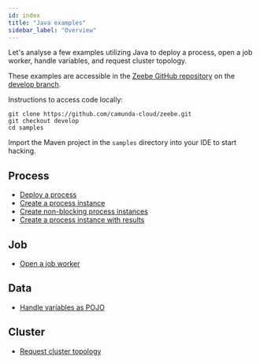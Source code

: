 ```yaml
---
id: index
title: "Java examples"
sidebar_label: "Overview"
---
```


Let's analyse a few examples utilizing Java to deploy a process, open a job worker, handle variables, and request cluster topology.

These examples are accessible in the [Zeebe GitHub repository](https://github.com/camunda-cloud/zeebe/) on the [develop branch](https://github.com/camunda-cloud/zeebe/tree/develop/samples).

Instructions to access code locally:

```
git clone https://github.com/camunda-cloud/zeebe.git
git checkout develop
cd samples
```

Import the Maven project in the `samples` directory into your IDE to start hacking.

## Process

- [Deploy a process](process-deploy.md)
- [Create a process instance](process-instance-create.md)
- [Create non-blocking process instances](process-instance-create-nonblocking.md)
- [Create a process instance with results](process-instance-create-with-result.md)

## Job

- [Open a job worker](job-worker-open.md)

## Data

- [Handle variables as POJO](data-pojo.md)

## Cluster

- [Request cluster topology](cluster-topology-request.md)
